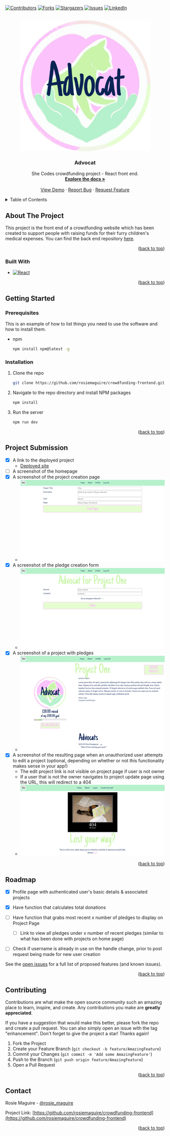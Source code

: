 <!-- Improved compatibility of back to top link: See: https://github.com/othneildrew/Best-README-Template/pull/73 -->
<a name="readme-top"></a>
<!--
*** Thanks for checking out the Best-README-Template. If you have a suggestion
*** that would make this better, please fork the repo and create a pull request
*** or simply open an issue with the tag "enhancement".
*** Don't forget to give the project a star!
*** Thanks again! Now go create something AMAZING! :D
-->



<!-- PROJECT SHIELDS -->
<!--
*** I'm using markdown "reference style" links for readability.
*** Reference links are enclosed in brackets [ ] instead of parentheses ( ).
*** See the bottom of this document for the declaration of the reference variables
*** for contributors-url, forks-url, etc. This is an optional, concise syntax you may use.
*** https://www.markdownguide.org/basic-syntax/#reference-style-links
-->
[![Contributors][contributors-shield]][contributors-url]
[![Forks][forks-shield]][forks-url]
[![Stargazers][stars-shield]][stars-url]
[![Issues][issues-shield]][issues-url]
[![LinkedIn][linkedin-shield]][linkedin-url]



<!-- PROJECT LOGO -->
<br />
<div align="center">
  <a href="https://github.com/rosiemaguire/crowdfunding-frontend">
    <img src="public/logo.png" alt="Logo" width="413" height="413">
  </a>

<h3 align="center">Advocat</h3>

  <p align="center">
    She Codes crowdfunding project - React front end.
    <br />
    <a href="https://github.com/rosiemaguire/crowdfunding-frontend"><strong>Explore the docs »</strong></a>
    <br />
    <br />
    <a href="https://github.com/rosiemaguire/crowdfunding-frontend">View Demo</a>
    ·
    <a href="https://github.com/rosiemaguire/crowdfunding-frontend/issues">Report Bug</a>
    ·
    <a href="https://github.com/rosiemaguire/crowdfunding-frontend/issues">Request Feature</a>
  </p>
</div>



<!-- TABLE OF CONTENTS -->
<details>
  <summary>Table of Contents</summary>
  <ol>
    <li>
      <a href="#about-the-project">About The Project</a>
      <ul>
        <li><a href="#built-with">Built With</a></li>
      </ul>
    </li>
    <li>
      <a href="#getting-started">Getting Started</a>
      <ul>
        <li><a href="#prerequisites">Prerequisites</a></li>
        <li><a href="#installation">Installation</a></li>
      </ul>
    </li>
    <!-- <li><a href="#usage">Usage</a></li> -->
    <li><a href="#project-submission">Project Submission</a></li>
    <li><a href="#roadmap">Roadmap</a></li>
    <li><a href="#contributing">Contributing</a></li>
    <!-- <li><a href="#license">License</a></li> -->
    <li><a href="#contact">Contact</a></li>
    <!-- <li><a href="#acknowledgments">Acknowledgments</a></li> -->
  </ol>
</details>



<!-- ABOUT THE PROJECT -->
## About The Project

<!-- [![Product Name Screen Shot][product-screenshot]](https://example.com) -->

This project is the front end of a crowdfunding website which has been created to support people with raising funds for their furry children's medical expenses. You can find the back end repository [here][back-end-repo].

<p align="right">(<a href="#readme-top">back to top</a>)</p>



### Built With

* [![React][React.js]][React-url]

<p align="right">(<a href="#readme-top">back to top</a>)</p>



<!-- GETTING STARTED -->
## Getting Started

<!-- This is an example of how you may give instructions on setting up your project locally.
To get a local copy up and running follow these simple example steps. -->

### Prerequisites

This is an example of how to list things you need to use the software and how to install them.
* npm
  ```sh
  npm install npm@latest -g
  ```

### Installation

1. Clone the repo
   ```sh
   git clone https://github.com/rosiemaguire/crowdfunding-frontend.git
   ```
2. Navigate to the repo directory and install NPM packages
   ```sh
   npm install
   ```
3. Run the server
   ```sh
   npm run dev
   ```

<p align="right">(<a href="#readme-top">back to top</a>)</p>



<!-- USAGE EXAMPLES -->
<!-- ## Usage

Use this space to show useful examples of how a project can be used. Additional screenshots, code examples and demos work well in this space. You may also link to more resources.

_For more examples, please refer to the [Documentation](https://example.com)_

<p align="right">(<a href="#readme-top">back to top</a>)</p> -->

## Project Submission
- [X] A link to the deployed project
  - [Deployed site][deployed-site]
- [ ] A screenshot of the homepage
- [X] A screenshot of the project creation page
  - ![Project creation page](README_images/projectCreationPage.png)
- [X] A screenshot of the pledge creation form
  - ![Pledge creation page](README_images/pledgeCreationPage.png)
- [X] A screenshot of a project with pledges
  - ![Project with pledges](README_images/projectPage.png)
- [X] A screenshot of the resulting page when an unauthorized user attempts to edit a project (optional, depending on whether or not this functionality makes sense in your app!)
  - The edit project link is not visible on project page if user is not owner
  - If a user that is not the owner navigates to project update page using the URL, this will redirect to a 404
  - ![404 Page](README_images/404Page.png)

<p align="right">(<a href="#readme-top">back to top</a>)</p>

<!-- ROADMAP -->
## Roadmap

- [X] Profile page with authenticated user's basic details & associated projects
- [X] Have function that calculates total donations
- [ ] Have function that grabs most recent x number of pledges to display on Project Page
    - [ ] Link to view all pledges under x number of recent pledges (similar to what has been done with projects on home page)
- [ ] Check if username is already in use on the handle change, prior to post request being made for new user creation


See the [open issues][issues-url] for a full list of proposed features (and known issues).

<p align="right">(<a href="#readme-top">back to top</a>)</p>



<!-- CONTRIBUTING -->
## Contributing

Contributions are what make the open source community such an amazing place to learn, inspire, and create. Any contributions you make are **greatly appreciated**.

If you have a suggestion that would make this better, please fork the repo and create a pull request. You can also simply open an issue with the tag "enhancement".
Don't forget to give the project a star! Thanks again!

1. Fork the Project
2. Create your Feature Branch (`git checkout -b feature/AmazingFeature`)
3. Commit your Changes (`git commit -m 'Add some AmazingFeature'`)
4. Push to the Branch (`git push origin feature/AmazingFeature`)
5. Open a Pull Request

<p align="right">(<a href="#readme-top">back to top</a>)</p>



<!-- LICENSE -->
<!-- ## License

Distributed under the MIT License. See `LICENSE.txt` for more information.

<p align="right">(<a href="#readme-top">back to top</a>)</p> -->



<!-- CONTACT -->
## Contact

Rosie Maguire - [@rosie_maguire](https://www.threads.net/@rosie_maguire)

Project Link: [https://github.com/rosiemaguire/crowdfunding-frontend](https://github.com/rosiemaguire/crowdfunding-frontend)

<p align="right">(<a href="#readme-top">back to top</a>)</p>



<!-- ACKNOWLEDGMENTS -->
<!-- ## Acknowledgments

* []()
* []()
* []()

<p align="right">(<a href="#readme-top">back to top</a>)</p> -->



<!-- MARKDOWN LINKS & IMAGES -->
<!-- https://www.markdownguide.org/basic-syntax/#reference-style-links -->
[contributors-shield]: https://img.shields.io/github/contributors/rosiemaguire/crowdfunding-frontend.svg?style=for-the-badge
[contributors-url]: https://github.com/rosiemaguire/crowdfunding-frontend/graphs/contributors
[forks-shield]: https://img.shields.io/github/forks/rosiemaguire/crowdfunding-frontend.svg?style=for-the-badge
[forks-url]: https://github.com/rosiemaguire/crowdfunding-frontend/network/members
[stars-shield]: https://img.shields.io/github/stars/rosiemaguire/crowdfunding-frontend.svg?style=for-the-badge
[stars-url]: https://github.com/rosiemaguire/crowdfunding-frontend/stargazers
[issues-shield]: https://img.shields.io/github/issues/rosiemaguire/crowdfunding-frontend.svg?style=for-the-badge
[issues-url]: https://github.com/rosiemaguire/crowdfunding-frontend/issues
[linkedin-shield]: https://img.shields.io/badge/-LinkedIn-black.svg?style=for-the-badge&logo=linkedin&colorB=555
[linkedin-url]: https://linkedin.com/in/rosie-maguire-515777230
[product-screenshot]: images/screenshot.png
[React.js]: https://img.shields.io/badge/React-20232A?style=for-the-badge&logo=react&logoColor=61DAFB
[React-url]: https://reactjs.org/
[back-end-repo]:https://github.com/rosiemaguire/Django-crowd-funding-project
[deployed-site]: https://main--exquisite-semifreddo-0e0f78.netlify.app/